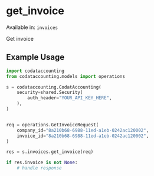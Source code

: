 # get_invoice
Available in: `invoices`

Get invoice

## Example Usage
```python
import codataccounting
from codataccounting.models import operations

s = codataccounting.CodatAccounting(
    security=shared.Security(
        auth_header="YOUR_API_KEY_HERE",
    ),
)


req = operations.GetInvoiceRequest(
    company_id="8a210b68-6988-11ed-a1eb-0242ac120002",
    invoice_id="8a210b68-6988-11ed-a1eb-0242ac120002",
)

res = s.invoices.get_invoice(req)

if res.invoice is not None:
    # handle response
```